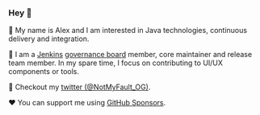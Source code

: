### Hey :wave:

👋 My name is Alex and I am interested in Java technologies, continuous delivery and integration.  

🚀 I am a [Jenkins](https://github.com/jenkinsci/) [governance board](https://www.jenkins.io/project/board/) member, core maintainer and release team member. In my spare time, I focus on contributing to UI/UX components or tools.

💬 Checkout my [twitter (@NotMyFault_OG)](https://twitter.com/NotMyFault_OG).  

❤️ You can support me using [GitHub Sponsors](https://github.com/sponsors/NotMyFault/).
